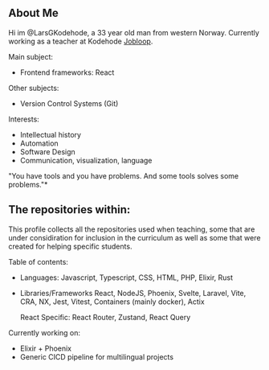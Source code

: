 ## About Me

Hi im @LarsGKodehode,
a 33 year old man from western Norway. Currently working as a teacher at Kodehode [Jobloop](https://jobloop.no/).

Main subject:
- Frontend frameworks: React

Other subjects:
- Version Control Systems (Git)

Interests:
- Intellectual history
- Automation
- Software Design
- Communication, visualization, language

"You have tools and you have problems.
And some tools solves some problems."*

## The repositories within:

This profile collects all the repositories used when teaching, some that are under considiration for inclusion in the curriculum as well as some that were created for helping specific students.

Table of contents:
- Languages:
    Javascript, Typescript, CSS, HTML, PHP, Elixir, Rust
- Libraries/Frameworks
    React, NodeJS, Phoenix, Svelte, Laravel, Vite, CRA, NX, Jest, Vitest, Containers (mainly docker), Actix
    
    React Specific: React Router, Zustand, React Query
    
Currently working on:
- Elixir + Phoenix
- Generic CICD pipeline for multilingual projects
